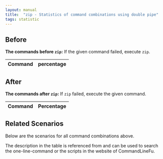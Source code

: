```yaml
---
layout: manual
title:  "zip - Statistics of command combinations using double pipe"
tags: statistic
---
```


## Before

__The commands before `zip`:__ If the given command failed, execute `zip`.

| Command | percentage |
|--------|--------|



## After

__The commands after `zip`:__ If `zip` failed, execute the given command.

| Command | Percentage | 
|-------|--------|



## Related Scenarios

Below are the scenarios for all command combinations above.

The description in the table is referenced from and can be used to search the one-line-command or the scripts in the website of CommandLineFu.




